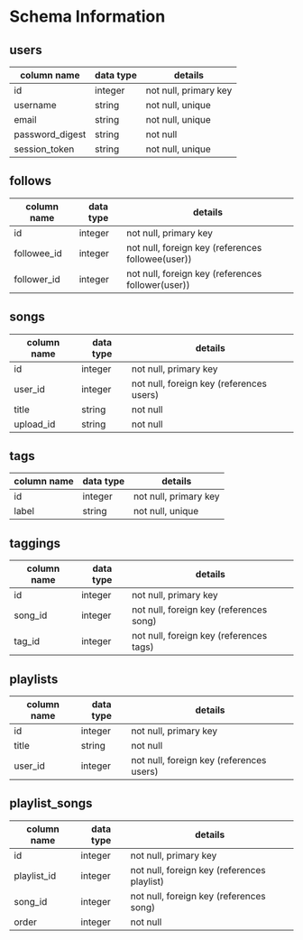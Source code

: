 # Schema Information

## users
column name     | data type | details
----------------|-----------|-----------------------
id              | integer   | not null, primary key
username        | string    | not null, unique
email           | string    | not null, unique
password_digest | string    | not null
session_token   | string    | not null, unique

## follows
column name | data type | details
------------|-----------|-----------------------
id          | integer   | not null, primary key
followee_id     | integer   | not null, foreign key (references followee(user))
follower_id | integer   | not null, foreign key (references follower(user))

## songs

column name | data type | details
------------|-----------|-----------------------
id          | integer   | not null, primary key
user_id     | integer   | not null, foreign key (references users)
title       | string    | not null
upload_id   | string    | not null

## tags
column name | data type | details
------------|-----------|-----------------------
id          | integer   | not null, primary key
label       | string    | not null, unique

## taggings
column name | data type | details
------------|-----------|-----------------------
id          | integer   | not null, primary key
song_id     | integer   | not null, foreign key (references song)
tag_id      | integer   | not null, foreign key (references tags)

## playlists
column name | data type | details
------------|-----------|-----------------------
id          | integer   | not null, primary key
title       | string    | not null
user_id     | integer   | not null, foreign key (references users)

## playlist_songs
column name | data type | details
------------|-----------|-----------------------
id          | integer   | not null, primary key
playlist_id | integer   | not null, foreign key (references playlist)
song_id     | integer   | not null, foreign key (references song)
order       | integer   | not null

